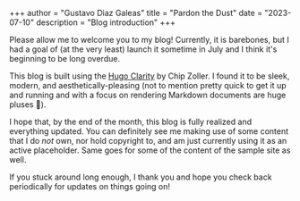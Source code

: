 +++
author = "Gustavo Diaz Galeas"
title = "Pardon the Dust"
date = "2023-07-10"
description = "Blog introduction"
+++

Please allow me to welcome you to my blog! Currently, it is barebones, but I had a goal of (at the very least) launch it sometime in July and I think it's beginning to be long overdue.

This blog is built using the [Hugo Clarity](https://github.com/chipzoller/hugo-clarity) by Chip Zoller. I found it to be sleek, modern, and aesthetically-pleasing (not to mention pretty quick to get it up and running and with a focus on rendering Markdown documents are huge pluses 🙂).

I hope that, by the end of the month, this blog is fully realized and everything updated. You can definitely see me making use of some content that I do _not_ own, nor hold copyright to, and am just currently using it as an active placeholder. Same goes for some of the content of the sample site as well.

If you stuck around long enough, I thank you and hope you check back periodically for updates on things going on!